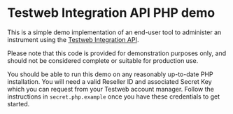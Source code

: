 # Testweb Integration API PHP demo

This is a simple demo implementation of an end-user tool to administer an instrument using the [Testweb Integration API](https://diagnose.testweb.bsl.nl/documentation/).

Please note that this code is provided for demonstration purposes only, and should not be considered complete or suitable for production use.

You should be able to run this demo on any reasonably up-to-date PHP installation. You will need a valid Reseller ID and associated Secret Key which you can request from your Testweb account manager. Follow the instructions in `secret.php.example` once you have these credentials to get started.